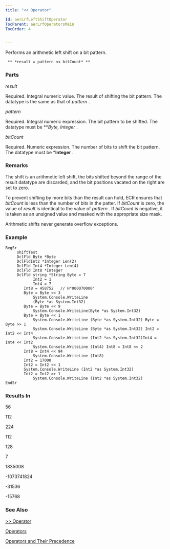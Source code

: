 ```yaml
---
title: "<< Operator"

Id: aerLrfLeftShiftOperator
TocParent: aerLrfOperatorsMain
TocOrder: 4


---
```


Performs an arithmetic left shift on a bit pattern.

```
 ** *result = pattern << bitCount* ** 
```

### Parts

*result* 

Required. Integral numeric value. The result of shifting the bit pattern. The
                datatype is the same as that of *pattern* .


*pattern* 

Required.  Integral numeric expression.  The bit pattern to be 	shifted.  The datatype must be ***Byte, *Integer** .


*bitCount* 

Required. Numeric expression. The number of bits to shift the bit pattern. The datatype must be ***Integer** .


### Remarks
The shift is an arithmetic left shift, the bits shifted beyond the range of the result datatype are discarded, and the bit positions vacated on the right are set to zero. 

To prevent shifting by more bits than the result can hold, ECR ensures that *bitCount* is less than the number of bits in the patter. If *bitCount* is zero, the value of *result* is identical to the value of *pattern* . If *bitCount* is negative, it is taken as an unsigned value and masked with the appropriate size mask. 

Arithmetic shifts never generate overflow exceptions.

### Example

```
BegSr
     shiftTest
     DclFld Byte *Byte        
     DclFldInt2 *Integer Len(2)
     DclFld Int4 *Integer Len(4)
     DclFld Int8 *Integer  
     DclFld string *String Byte = 7 
    		Int2 = 1 
    		Int4 = 7 
  		Int8 = 458752   // H"000070000" 
  		Byte = Byte << 3 
  			System.Console.WriteLine
  			(Byte *as System.Int32) 
  		Byte = Byte << 9             
 			System.Console.WriteLine(Byte *as System.Int32)
 		Byte = Byte << 1 
  			System.Console.WriteLine (Byte *as System.Int32) Byte = Byte >> 1 
			System.Console.WriteLine (Byte *as System.Int32) Int2 = Int2 << Int4               
 			System.Console.WriteLine (Int2 *as System.Int32)Int4 = Int4 << Int2 
			System.Console.WriteLine (Int4) Int8 = Int8 << 2
		Int8 = Int4 << 94 
			System.Console.WriteLine (Int8) 
		Int2 = 17000 
		Int2 = Int2 << 1 
		System.Console.WriteLine (Int2 *as System.Int32) 
		Int2 = Int2 >> 1
			System.Console.WriteLine (Int2 *as System.Int32)
EndSr 
```

### Results In
56 

112 

224 

112 

128 

7 

1835008 

-1073741824 

-31536 

-15768 

### See Also
[>> Operator](aerLrfRightShiftOperator.html)

[Operators](aerLrfOperatorsMain.html)

[Operators and Their Precedence](Expression_Operators_and_their_Precedence.html) 

